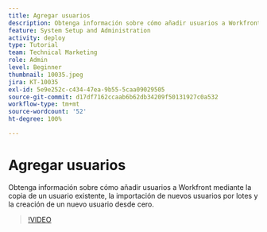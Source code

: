 ```yaml
---
title: Agregar usuarios
description: Obtenga información sobre cómo añadir usuarios a Workfront mediante la copia de un usuario existente, la importación de nuevos usuarios por lotes y la creación de un nuevo usuario desde cero.
feature: System Setup and Administration
activity: deploy
type: Tutorial
team: Technical Marketing
role: Admin
level: Beginner
thumbnail: 10035.jpeg
jira: KT-10035
exl-id: 5e9e252c-c434-47ea-9b55-5caa09029505
source-git-commit: d17df7162ccaab6b62db34209f50131927c0a532
workflow-type: tm+mt
source-wordcount: '52'
ht-degree: 100%

---
```


# Agregar usuarios

Obtenga información sobre cómo añadir usuarios a Workfront mediante la copia de un usuario existente, la importación de nuevos usuarios por lotes y la creación de un nuevo usuario desde cero.

>[!VIDEO](https://video.tv.adobe.com/v/3427085/?quality=12&learn=on&enablevpops)

